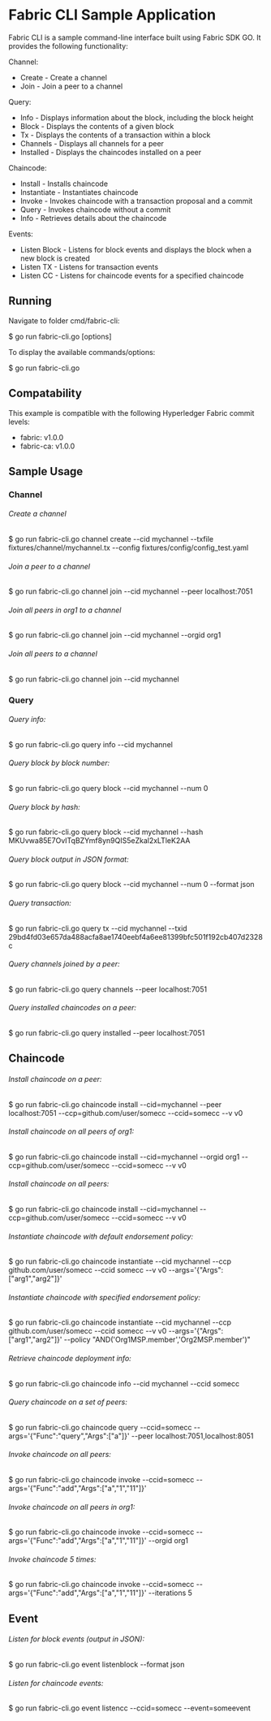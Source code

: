 # Fabric CLI Sample Application

Fabric CLI is a sample command-line interface built using Fabric SDK GO. It provides the following functionality:

Channel:

- Create - Create a channel
- Join - Join a peer to a channel

Query:

- Info - Displays information about the block, including the block height
- Block - Displays the contents of a given block
- Tx - Displays the contents of a transaction within a block
- Channels - Displays all channels for a peer
- Installed - Displays the chaincodes installed on a peer

Chaincode:

- Install - Installs chaincode
- Instantiate - Instantiates chaincode
- Invoke - Invokes chaincode with a transaction proposal and a commit
- Query - Invokes chaincode without a commit
- Info - Retrieves details about the chaincode

Events:

- Listen Block - Listens for block events and displays the block when a new block is created
- Listen TX - Listens for transaction events
- Listen CC - Listens for chaincode events for a specified chaincode

## Running

Navigate to folder cmd/fabric-cli:

$ go run fabric-cli.go <command> <sub-command> [options]

To display the available commands/options:

$ go run fabric-cli.go

## Compatability

This example is compatible with the following Hyperledger Fabric commit levels:

- fabric: v1.0.0
- fabric-ca: v1.0.0

## Sample Usage

### Channel

###### Create a channel

$ go run fabric-cli.go channel create --cid mychannel --txfile fixtures/channel/mychannel.tx --config fixtures/config/config_test.yaml

###### Join a peer to a channel

$ go run fabric-cli.go channel join --cid mychannel --peer localhost:7051

###### Join all peers in org1 to a channel

$ go run fabric-cli.go channel join --cid mychannel --orgid org1

###### Join all peers to a channel

$ go run fabric-cli.go channel join --cid mychannel

### Query

###### Query info:

$ go run fabric-cli.go query info --cid mychannel

###### Query block by block number:

$ go run fabric-cli.go query block --cid mychannel --num 0

###### Query block by hash:

$ go run fabric-cli.go query block --cid mychannel --hash MKUvwa85E7OvITqBZYmf8yn9QIS5eZkal2xLTleK2AA

###### Query block output in JSON format:

$ go run fabric-cli.go query block --cid mychannel --num 0 --format json

###### Query transaction:

$ go run fabric-cli.go query tx --cid mychannel --txid 29bd4fd03e657da488acfa8ae1740eebf4a6ee81399bfc501f192cb407d2328c

###### Query channels joined by a peer:
$ go run fabric-cli.go query channels --peer localhost:7051

###### Query installed chaincodes on a peer:

$ go run fabric-cli.go query installed --peer localhost:7051

## Chaincode

###### Install chaincode on a peer:

$ go run fabric-cli.go chaincode install --cid=mychannel --peer localhost:7051 --ccp=github.com/user/somecc --ccid=somecc --v v0

###### Install chaincode on all peers of org1:

$ go run fabric-cli.go chaincode install --cid=mychannel --orgid org1 --ccp=github.com/user/somecc --ccid=somecc --v v0

###### Install chaincode on all peers:

$ go run fabric-cli.go chaincode install --cid=mychannel --ccp=github.com/user/somecc --ccid=somecc --v v0

###### Instantiate chaincode with default endorsement policy:

$ go run fabric-cli.go chaincode instantiate --cid mychannel --ccp github.com/user/somecc --ccid somecc --v v0 --args='{"Args":["arg1","arg2"]}'

###### Instantiate chaincode with specified endorsement policy:

$ go run fabric-cli.go chaincode instantiate --cid mychannel --ccp github.com/user/somecc --ccid somecc --v v0 --args='{"Args":["arg1","arg2"]}' --policy "AND('Org1MSP.member','Org2MSP.member')"

###### Retrieve chaincode deployment info:

$ go run fabric-cli.go chaincode info --cid mychannel --ccid somecc

###### Query chaincode on a set of peers:

$ go run fabric-cli.go chaincode query --ccid=somecc --args='{"Func":"query","Args":["a"]}' --peer localhost:7051,localhost:8051

###### Invoke chaincode on all peers:

$ go run fabric-cli.go chaincode invoke --ccid=somecc --args='{"Func":"add","Args":["a","1","11"]}'

###### Invoke chaincode on all peers in org1:

$ go run fabric-cli.go chaincode invoke --ccid=somecc --args='{"Func":"add","Args":["a","1","11"]}' --orgid org1

###### Invoke chaincode 5 times:

$ go run fabric-cli.go chaincode invoke --ccid=somecc --args='{"Func":"add","Args":["a","1","11"]}' --iterations 5

## Event

###### Listen for block events (output in JSON):

$ go run fabric-cli.go event listenblock --format json

###### Listen for chaincode events:

$ go run fabric-cli.go event listencc --ccid=somecc --event=someevent

